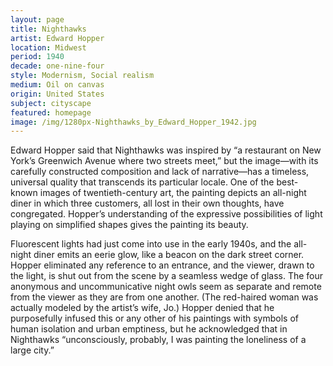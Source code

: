 ```yaml
---
layout: page
title: Nighthawks
artist: Edward Hopper
location: Midwest
period: 1940
decade: one-nine-four
style: Modernism, Social realism
medium: Oil on canvas
origin: United States
subject: cityscape
featured: homepage
image: /img/1280px-Nighthawks_by_Edward_Hopper_1942.jpg
---
```



Edward Hopper said that Nighthawks was inspired by “a restaurant on New York’s Greenwich Avenue where two streets meet,” but the image—with its carefully constructed composition and lack of narrative—has a timeless, universal quality that transcends its particular locale. One of the best-known images of twentieth-century art, the painting depicts an all-night diner in which three customers, all lost in their own thoughts, have congregated. Hopper’s understanding of the expressive possibilities of light playing on simplified shapes gives the painting its beauty. 

Fluorescent lights had just come into use in the early 1940s, and the all-night diner emits an eerie glow, like a beacon on the dark street corner. Hopper eliminated any reference to an entrance, and the viewer, drawn to the light, is shut out from the scene by a seamless wedge of glass. The four anonymous and uncommunicative night owls seem as separate and remote from the viewer as they are from one another. (The red-haired woman was actually modeled by the artist’s wife, Jo.) Hopper denied that he purposefully infused this or any other of his paintings with symbols of human isolation and urban emptiness, but he acknowledged that in Nighthawks “unconsciously, probably, I was painting the loneliness of a large city.”


